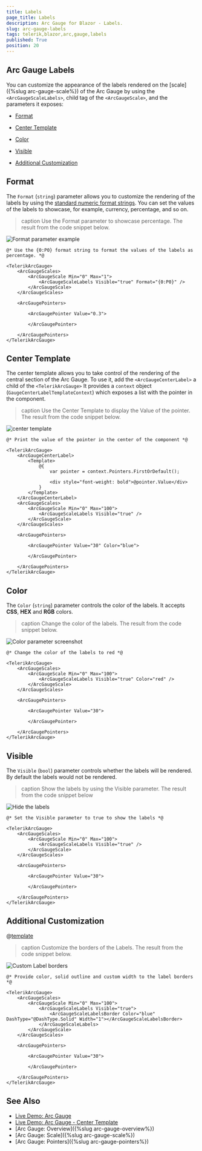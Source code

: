 ```yaml
---
title: Labels
page_title: Labels
description: Arc Gauge for Blazor - Labels.
slug: arc-gauge-labels
tags: telerik,blazor,arc,gauge,labels
published: True
position: 20
---
```


## Arc Gauge Labels

You can customize the appearance of the labels rendered on the [scale]({%slug arc-gauge-scale%}) of the Arc Gauge by using the `<ArcGaugeScaleLabels>`, child tag of the `<ArcGaugeScale>`, and the parameters it exposes:

* [Format](#format)

* [Center Template](#center-template)

* [Color](#color)

* [Visible](#visible)

* [Additional Customization](#additional-customization)

## Format

The `Format` (`string`) parameter allows you to customize the rendering of the labels by using the <a href="https://docs.microsoft.com/en-us/dotnet/standard/base-types/standard-numeric-format-strings" target="_blank">standard numeric format strings</a>. You can set the values of the labels to showcase, for example, currency, percentage, and so on.

>caption Use the Format parameter to showcase percentage. The result from the code snippet below.

![Format parameter example](images/format-parameter-labels.png)

````CSHTML
@* Use the {0:P0} format string to format the values of the labels as percentage. *@

<TelerikArcGauge>
    <ArcGaugeScales>
        <ArcGaugeScale Min="0" Max="1">
            <ArcGaugeScaleLabels Visible="true" Format="{0:P0}" />
        </ArcGaugeScale>
    </ArcGaugeScales>

    <ArcGaugePointers>

        <ArcGaugePointer Value="0.3">
            
        </ArcGaugePointer>

    </ArcGaugePointers>
</TelerikArcGauge>
````

## Center Template

The center template allows you to take control of the rendering of the central section of the Arc Gauge. To use it, add the `<ArcGaugeCenterLabel>` a child of the `<TelerikArcGauge>` It provides a `context` object (`GaugeCenterLabelTemplateContext`) which exposes a list with the pointer in the component.

>caption Use the Center Template to display the Value of the pointer. The result from the code snippet below.

![center template](images/center-template-arc.png)

````CSHTML
@* Print the value of the pointer in the center of the component *@

<TelerikArcGauge>
    <ArcGaugeCenterLabel>
        <Template>
            @{
                var pointer = context.Pointers.FirstOrDefault();

                <div style="font-weight: bold">@pointer.Value</div>
            }
        </Template>
    </ArcGaugeCenterLabel>
    <ArcGaugeScales>
        <ArcGaugeScale Min="0" Max="100">
            <ArcGaugeScaleLabels Visible="true" />
        </ArcGaugeScale>
    </ArcGaugeScales>

    <ArcGaugePointers>

        <ArcGaugePointer Value="30" Color="blue">
            
        </ArcGaugePointer>

    </ArcGaugePointers>
</TelerikArcGauge>
````

## Color

The `Color` (`string`) parameter controls the color of the labels. It accepts **CSS**, **HEX** and **RGB** colors.

>caption Change the color of the labels. The result from the code snippet below.

![Color parameter screenshot](images/color-parameter-labels.png)

````CSHTML
@* Change the color of the labels to red *@

<TelerikArcGauge>
    <ArcGaugeScales>
        <ArcGaugeScale Min="0" Max="100">
            <ArcGaugeScaleLabels Visible="true" Color="red" />
        </ArcGaugeScale>
    </ArcGaugeScales>

    <ArcGaugePointers>

        <ArcGaugePointer Value="30">
            
        </ArcGaugePointer>

    </ArcGaugePointers>
</TelerikArcGauge>

````

## Visible

The `Visible` (`bool`) parameter controls whether the labels will be rendered. By default the labels would not be rendered.

>caption Show the labels by using the Visible parameter. The result from the code snippet below

![Hide the labels](images/visible-parameter-labels.png)

````CSHTML
@* Set the Visible parameter to true to show the labels *@

<TelerikArcGauge>
    <ArcGaugeScales>
        <ArcGaugeScale Min="0" Max="100">
            <ArcGaugeScaleLabels Visible="true" />
        </ArcGaugeScale>
    </ArcGaugeScales>

    <ArcGaugePointers>

        <ArcGaugePointer Value="30">
            
        </ArcGaugePointer>

    </ArcGaugePointers>
</TelerikArcGauge>
````

## Additional Customization

@[template](/_contentTemplates/gauges/additional-customization.md#arc-gauge-additional-customization)

>caption Customize the borders of the Labels. The result from the code snippet below.

![Custom Label borders](images/labels-custom-borders.png)

````CSHTML
@* Provide color, solid outline and custom width to the label borders *@

<TelerikArcGauge>
    <ArcGaugeScales>
        <ArcGaugeScale Min="0" Max="100">
            <ArcGaugeScaleLabels Visible="true">
                <ArcGaugeScaleLabelsBorder Color="blue" DashType="@DashType.Solid" Width="1"></ArcGaugeScaleLabelsBorder>
            </ArcGaugeScaleLabels>
        </ArcGaugeScale>
    </ArcGaugeScales>

    <ArcGaugePointers>

        <ArcGaugePointer Value="30">
            
        </ArcGaugePointer>

    </ArcGaugePointers>
</TelerikArcGauge>
````

## See Also

* [Live Demo: Arc Gauge](https://demos.telerik.com/blazor-ui/arcgauge/overview)
* [Live Demo: Arc Gauge - Center Template](https://demos.telerik.com/blazor-ui/arcgauge/center-template)
* [Arc Gauge: Overview]({%slug arc-gauge-overview%})
* [Arc Gauge: Scale]({%slug arc-gauge-scale%})
* [Arc Gauge: Pointers]({%slug arc-gauge-pointers%})

